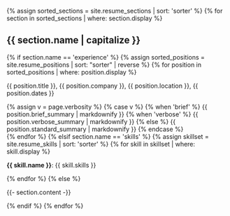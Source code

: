 {% assign sorted_sections = site.resume_sections | sort: 'sorter' %}
{% for section in sorted_sections | where: section.display %}
<h2>{{ section.name | capitalize }}</h2>
  {% if section.name == 'experience' %}
    {% assign sorted_positions = site.resume_positions | sort: "sorter" | reverse %}
    {% for position in sorted_positions | where: position.display %}
<div class="position-title"><p><span class="position-title">{{ position.title }}</span>, <span class="position-company">{{ position.company }}</span>, <span class="position-location">{{ position.location }}</span>, <span class="position-dates">{{ position.dates }}</span></p></div>
<div class="position-summary">
        {% assign v = page.verbosity %}
        {% case v %}
          {% when 'brief' %}
            {{ position.brief_summary | markdownify }}
          {% when 'verbose' %}
            {{ position.verbose_summary | markdownify }}
          {% else %}
            {{ position.standard_summary | markdownify }}
        {% endcase %}
</div>
    {% endfor %}
  {% elsif section.name == 'skills' %}
    {% assign skillset = site.resume_skills | sort: 'sorter' %}
    {% for skill in skillset | where: skill.display %}
<p><strong>{{ skill.name }}</strong>: {{ skill.skills }}</p>
    {% endfor %}
  {% else %}
<p>{{- section.content -}}</p>
  {% endif %}
{% endfor %}
